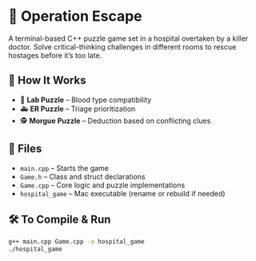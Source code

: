 # 🏥 Operation Escape 

A terminal-based C++ puzzle game set in a hospital overtaken by a killer doctor. Solve critical-thinking challenges in different rooms to rescue hostages before it’s too late.

## 🧠 How It Works
- 🧪 **Lab Puzzle** – Blood type compatibility
- 🚑 **ER Puzzle** – Triage prioritization
- 🕵️ **Morgue Puzzle** – Deduction based on conflicting clues

## 📁 Files
- `main.cpp` – Starts the game
- `Game.h` – Class and struct declarations
- `Game.cpp` – Core logic and puzzle implementations
- `hospital_game` – Mac executable (rename or rebuild if needed)

## 🛠️ To Compile & Run

```bash
g++ main.cpp Game.cpp -o hospital_game
./hospital_game
```
